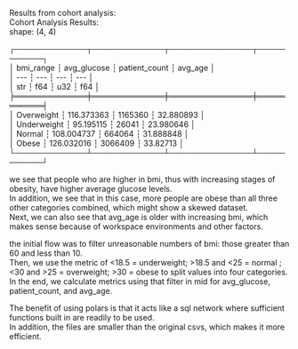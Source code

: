 Results from cohort analysis: <br>
Cohort Analysis Results: <br>
shape: (4, 4) <br>

┌─────────────┬─────────────┬───────────────┬───────────┐<br>
│ bmi_range   ┆ avg_glucose ┆ patient_count ┆ avg_age   │<br>
│ ---         ┆ ---         ┆ ---           ┆ ---       │<br>
│ str         ┆ f64         ┆ u32           ┆ f64       │<br>
╞═════════════╪═════════════╪═══════════════╪═══════════╡<br>
│ Overweight  ┆ 116.373363  ┆ 1165360       ┆ 32.880893 │<br>
│ Underweight ┆ 95.195115   ┆ 26041         ┆ 23.980646 │<br>
│ Normal      ┆ 108.004737  ┆ 664064        ┆ 31.888848 │<br>
│ Obese       ┆ 126.032016  ┆ 3066409       ┆ 33.82713  │<br>
└─────────────┴─────────────┴───────────────┴───────────┘<br>

we see that people who are higher in bmi, thus with increasing stages of obesity, have higher average glucose levels. <br>
In addition, we see that in this case, more people are obese than all three other categories combined, which might show a skewed dataset. <br>
Next, we can also see that avg_age is older with increasing bmi, which makes sense because of workspace environments and other factors. <br>

the initial flow was to filter unreasonable numbers of bmi: those greater than 60 and less than 10. <br>
Then, we use the metric of <18.5 = underweight; >18.5 and <25 = normal ; <30 and >25 = overweight; >30 = obese to split values into four categories. <br>
In the end, we calculate metrics using that filter in mid for avg_glucose, patient_count, and avg_age. <br>

The benefit of using polars is that it acts like a sql network where sufficient functions built in are readily to be used. <br>
In addition, the files are smaller than the original csvs, which makes it more efficient. <br>